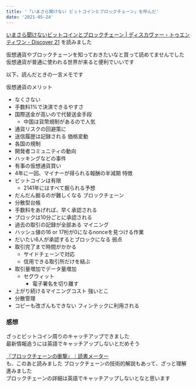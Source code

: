 ```yaml
---
title: '「いまさら聞けない ビットコインとブロックチェーン」を呼んだ'
date: '2021-05-24'
---
```


[いまさら聞けないビットコインとブロックチェーン | ディスカヴァー・トゥエンティワン - Discover 21](https://d21.co.jp/book/detail/978-4-7993-2015-0)
を読みました

仮想通貨やブロックチェーンを知っておきたいなと買って読めてませんでした      
仮想通貨が普通に使われる世界が来ると便利でいいです  

以下、読んだときの一言メモです

仮想通貨のメリット
- なくさない
- 手数料1%で決済できるやすさ
- 国際送金が高いので代替送金手段
  - 中国は貨幣規制があるので人気
- 通貨リスクの回避策に
- 送信履歴は記録される
価格変動
- 各国の規制
- 開発者コミュニティの動向
- ハッキングなどの事件
- 有事の仮想通貨買い
- 4年に一回、マイナーが得られる報酬の半減期
特徴
- ビットコインは有限
  - 2141年にはすべて掘られる予想
- だんだん掘るのが難しくなる
ブロックチェーン
- 分散型台帳
- 手数料をあげれば、早く承認される
- ブロックは10分ごとに承認される
- 過去の取引の記録が全部ある
マイニング
- ハッシュ値の16 or 17桁が0になるnonceを見つける作業
- だいたい6人が承認するとブロックになる
弱点
- 取引完了まで時間がかかる
  - サイドチェーンで対応  
  - 信用できる取引所だけを結ぶ  
- 取引量増加でデータ量増加
  - セグウィット  
    - 電子署名を切り離す  
- 上がり続けるマイニングコスト
強いとこ
- 分散管理
- コピーも改ざんもできない
フィンテックに利用される

### 感想

ざっとビットコイン周りのキャッチアップできました  
最新情報追うには英語でキャッチアップしないとだめそう

[『ブロックチェーンの衝撃』｜読書メーター](https://bookmeter.com/books/11029279)  
も、このあと読みました
ブロックチェーンの技術的解説もあって、ざっと理解進みました  
ブロックチェーンの詳細は英語でキャッチアップしないとなと思います  

